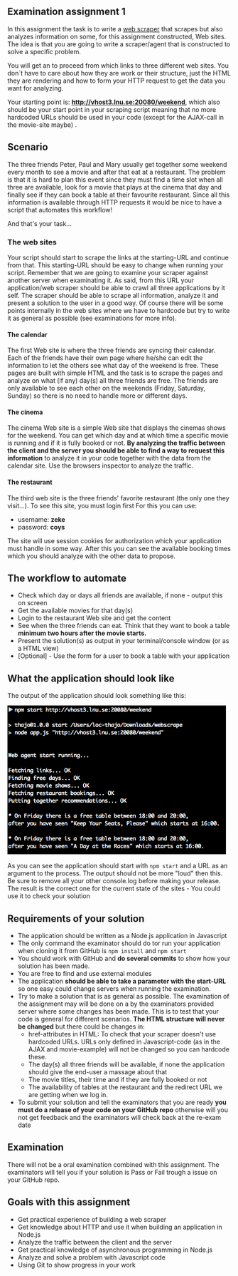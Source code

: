 ## Examination assignment 1

In this assignment the task is to write a [web scraper](https://en.wikipedia.org/wiki/Web_scraping) that scrapes but also analyzes information on some, for this assignment constructed, Web sites. The idea is that you are going to write a scraper/agent that is constructed to solve a specific problem.

You will get an to proceed from which links to three different web sites. You don´t have to care about how they are work or their structure, just the HTML they are rendering and how to form your HTTP request to get the data you want for analyzing.  

Your starting point is: **http://vhost3.lnu.se:20080/weekend**, which also should be your start point in your scraping script meaning that no more hardcoded URLs should be used in your code (except for the AJAX-call in the movie-site maybe) .


## Scenario
The three friends Peter, Paul and Mary usually get together some weekend every month to see a movie and after that eat at a restaurant.
The problem is that it is hard to plan this event since they must find a time slot when all three are available, look for a movie that plays at the cinema that day and finally see if they can book a table at their favourite restaurant. Since all this information is available through HTTP requests it would be nice to have a script that automates this workflow!

And that's your task...

### The web sites
Your script should start to scrape the links at the starting-URL and continue from that. This starting-URL should be easy to change when running your script. Remember that we are going to examine your scraper against another server when examinating it. As said, from this URL your application/web scraper should be able to crawl all three applications by it self. The scraper should be able to scrape all information, analyze it and present a solution to the user in a good way. Of course there will be some points internally in the web sites where we have to hardcode but try to write it as general as possible (see examinations for more info).


#### The calendar
The first Web site is where the three friends are syncing their calendar. Each of the friends have their own page where he/she can edit the information to let the others see what day of the weekend is free. These pages are built with simple HTML and the task is to scrape the pages and analyze on what (if any) day(s) all three friends are free. The friends are only available to see each other on the weekends (Friday, Saturday, Sunday) so there is no need to handle more or different days.

#### The cinema
The cinema Web site is a simple Web site that displays the cinemas shows for the weekend. You can get which day and at which time a specific movie is running and if it is fully booked or not. **By analyzing the traffic between the client and the server you should be able to find a way to request this information** to analyze it in your code together with the data from the calendar site. Use the browsers inspector to analyze the traffic.

#### The restaurant
The third web site is the three friends' favorite restaurant (the only one they visit...). To see this site, you must login first
For this you can use:
* username: **zeke**
* password: **coys**

The site will use session cookies for authorization which your application must handle in some way. 
After this you can see the available booking times which you should analyze with the other data to propose.


## The workflow to automate
* Check which day or days all friends are available, if none - output this on screen
* Get the available movies for that day(s)
* Login to the restaurant Web site and get the content
* See when the three friends can eat. Think that they want to book a table **minimum two hours after the movie starts.**
* Present the solution(s) as output in your terminal/console window (or as a HTML view)
* [Optional] - Use the form for a user to book a table with your application

## What the application should look like
The output of the application should look something like this:

![output of application](https://github.com/1dv023/syllabus/blob/master/examination/exam-assignment-1/output.png?raw=true)

As you can see the application should start with `npm start` and a URL as an argument to the process.
The output should not be more "loud" then this. Be sure to remove all your other console.log before making your release.
The result is the correct one for the current state of the sites - You could use it to check your solution

## Requirements of your solution
* The application should be written as a Node.js application in Javascript
* The only command the examinator should do tor run your application when cloning it from GitHub is `npm install` and `npm start`
* You should work with GitHub and **do several commits** to show how your solution has been made.
* You are free to find and use external modules 
* The application **should be able to take a parameter with the start-URL** so one easy could change servers when running the examination.
* Try to make a solution that is as general as possible. The examination of the assignment may will be done on a by the examinators provided server where some changes has been made. This is to test that your code is general for different scenarios. **The HTML structure will never be changed** but there could be changes in:
  * href-attributes in HTML: To check that your scraper doesn't use hardcoded URLs. URLs only defined in Javascript-code (as in the AJAX and movie-example) will not be changed so you can hardcode these.
  * The day(s) all three friends will be available, if none the application should give the end-user a massage about that
  * The movie titles, their time and if they are fully booked or not
  * The availability of tables at the restaurant and the redirect URL we are getting when we log in.
* To submit your solution and tell the examinators that you are ready **you must do a release of your code on your GitHub repo** otherwise will you not get feedback and the examinators will check back at the re-exam date

## Examination
There will not be a oral examination combined with this assignment. The examinators will tell you if your solution is Pass or Fail trough a issue on your GitHub repo.


## Goals with this assignment
* Get practical experience of building a web scraper
* Get knowledge about HTTP and use it when building an application in Node.js
* Analyze the traffic between the client and the server
* Get practical knowledge of asynchronous programming in Node.js
* Analyze and solve a problem with Javascript code
* Using Git to show progress in your work
